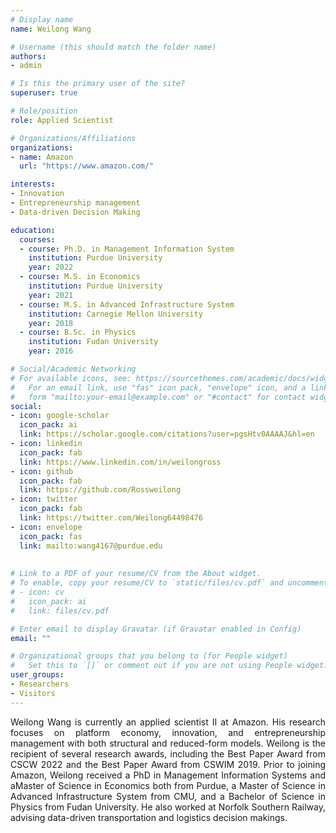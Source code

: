 ```yaml
---
# Display name
name: Weilong Wang

# Username (this should match the folder name)
authors:
- admin

# Is this the primary user of the site?
superuser: true

# Role/position
role: Applied Scientist

# Organizations/Affiliations
organizations:
- name: Amazon
  url: "https://www.amazon.com/"

interests:
- Innovation
- Entrepreneurship management
- Data-driven Decision Making

education:
  courses:
  - course: Ph.D. in Management Information System
    institution: Purdue University
    year: 2022
  - course: M.S. in Economics
    institution: Purdue University
    year: 2021
  - course: M.S. in Advanced Infrastructure System
    institution: Carnegie Mellon University
    year: 2018
  - course: B.Sc. in Physics
    institution: Fudan University
    year: 2016

# Social/Academic Networking
# For available icons, see: https://sourcethemes.com/academic/docs/widgets/#icons
#   For an email link, use "fas" icon pack, "envelope" icon, and a link in the
#   form "mailto:your-email@example.com" or "#contact" for contact widget.
social:
- icon: google-scholar
  icon_pack: ai
  link: https://scholar.google.com/citations?user=pgsHtv0AAAAJ&hl=en
- icon: linkedin
  icon_pack: fab
  link: https://www.linkedin.com/in/weilongross
- icon: github
  icon_pack: fab
  link: https://github.com/Rossweilong
- icon: twitter
  icon_pack: fab
  link: https://twitter.com/Weilong64498476
- icon: envelope
  icon_pack: fas
  link: mailto:wang4167@purdue.edu
 
  
# Link to a PDF of your resume/CV from the About widget.
# To enable, copy your resume/CV to `static/files/cv.pdf` and uncomment the lines below.  
# - icon: cv
#   icon_pack: ai
#   link: files/cv.pdf

# Enter email to display Gravatar (if Gravatar enabled in Config)
email: ""

# Organizational groups that you belong to (for People widget)
#   Set this to `[]` or comment out if you are not using People widget.  
user_groups:
- Researchers
- Visitors
---
```


<div style="text-align: justify"> Weilong Wang is currently an applied scientist II at Amazon. His research focuses on platform economy, innovation, and entrepreneurship management with both structural and reduced-form models. Weilong is the recipient of several research awards, including the Best Paper Award from CSCW 2022 and the Best Paper Award from CSWIM 2019. Prior to joining Amazon, Weilong received a PhD in Management Information Systems and aMaster of Science in Economics both from Purdue, a Master of Science in Advanced Infrastructure System from CMU, and a Bachelor of Science in Physics from Fudan University. He also worked at Norfolk Southern Railway, advising data-driven transportation and logistics decision makings.  </div>
